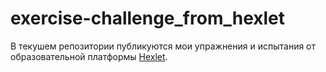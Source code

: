 # exercise-challenge_from_hexlet
В текушем репозитории публикуются мои упражнения и испытания от образовательной платформы [Hexlet](https://ru.hexlet.io/).

